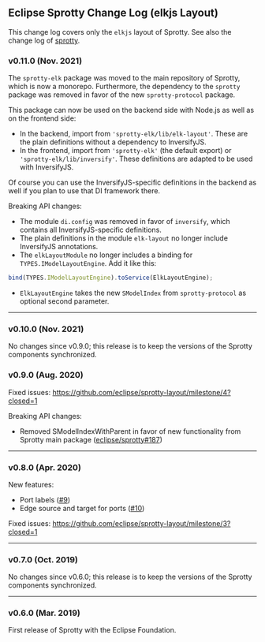 ## Eclipse Sprotty Change Log (elkjs Layout)

This change log covers only the `elkjs` layout of Sprotty. See also the change log of [sprotty](https://github.com/eclipse/sprotty/blob/master/packages/sprotty/CHANGELOG.md).

### v0.11.0 (Nov. 2021)

The `sprotty-elk` package was moved to the main repository of Sprotty, which is now a monorepo. Furthermore, the dependency to the `sprotty` package was removed in favor of the new `sprotty-protocol` package.

This package can now be used on the backend side with Node.js as well as on the frontend side:
 * In the backend, import from `'sprotty-elk/lib/elk-layout'`. These are the plain definitions without a dependency to InversifyJS.
 * In the frontend, import from `'sprotty-elk'` (the default export) or `'sprotty-elk/lib/inversify'`. These definitions are adapted to be used with InversifyJS.

Of course you can use the InversifyJS-specific definitions in the backend as well if you plan to use that DI framework there.

Breaking API changes:
 * The module `di.config` was removed in favor of `inversify`, which contains all InversifyJS-specific definitions.
 * The plain definitions in the module `elk-layout` no longer include InversifyJS annotations.
 * The `elkLayoutModule` no longer includes a binding for `TYPES.IModelLayoutEngine`. Add it like this:
```typescript
bind(TYPES.IModelLayoutEngine).toService(ElkLayoutEngine);
```
 * `ElkLayoutEngine` takes the new `SModelIndex` from `sprotty-protocol` as optional second parameter.

-----

### v0.10.0 (Nov. 2021)

No changes since v0.9.0; this release is to keep the versions of the Sprotty components synchronized.

### v0.9.0 (Aug. 2020)

Fixed issues: https://github.com/eclipse/sprotty-layout/milestone/4?closed=1

Breaking API changes:
 * Removed SModelIndexWithParent in favor of new functionality from Sprotty main package ([eclipse/sprotty#187](https://github.com/eclipse/sprotty/pull/187))

-----

### v0.8.0 (Apr. 2020)

New features:
 * Port labels ([#9](https://github.com/eclipse/sprotty-layout/pull/9))
 * Edge source and target for ports ([#10](https://github.com/eclipse/sprotty-layout/pull/10))

Fixed issues: https://github.com/eclipse/sprotty-layout/milestone/3?closed=1

-----

### v0.7.0 (Oct. 2019)

No changes since v0.6.0; this release is to keep the versions of the Sprotty components synchronized.

-----

### v0.6.0 (Mar. 2019)

First release of Sprotty with the Eclipse Foundation.
